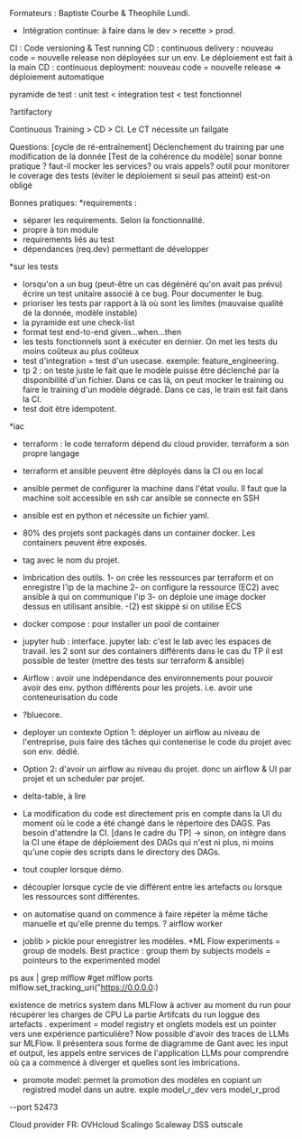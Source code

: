 Formateurs : Baptiste Courbe & Theophile
Lundi.
- Intégration continue: à faire dans le
dev > recette > prod.

CI : Code versioning & Test running
CD : continuous delivery : nouveau code = nouvelle release non déployées sur un env. Le déploiement est fait à la main
CD : continuous deployment: nouveau code = nouvelle release => déploiement automatique

pyramide de test : unit test < integration test < test fonctionnel

?artifactory

Continuous Training > CD > CI. Le CT nécessite un failgate

Questions: 
[cycle de ré-entraînement] Déclenchement du training par une modification de la donnée
[Test de la cohérence du modèle]
sonar
bonne pratique ? faut-il mocker les services? ou vrais appels? outil pour monitorer le coverage des tests (éviter le déploiement si seuil pas atteint)
est-on obligé 

Bonnes pratiques:
*requirements :
- séparer les requirements. Selon la fonctionnalité.
- propre à ton module
- requirements liés au test
- dépendances (req.dev) permettant de développer

*sur les tests
- lorsqu'on a un bug (peut-être un cas dégénéré qu'on avait pas prévu) écrire un test unitaire associé à ce bug. Pour documenter le bug.
- prioriser les tests par rapport à là où sont les limites (mauvaise qualité de la donnée, modèle instable)
- la pyramide est une check-list
- format test end-to-end given...when...then
- les tests fonctionnels sont à exécuter en dernier. On met les tests du moins coûteux au plus coûteux
- test d'integration = test d'un usecase. exemple: feature_engineering.
- tp 2 : on teste juste le fait que le modèle puisse être déclenché par la disponibilité d'un fichier. Dans ce cas là, on peut mocker le training ou faire le training d'un modèle dégradé.
Dans ce cas, le train est fait dans la CI.
- test doit être idempotent.

*iac
- terraform : le code terraform dépend du cloud provider. terraform a son propre langage
- terraform et ansible peuvent être déployés dans la CI ou en local
- ansible permet de configurer la machine dans l'état voulu. Il faut que la machine soit accessible en ssh car ansible se connecte en SSH
- ansible est en python et nécessite un fichier yaml.
- 80% des projets sont packagés dans un container docker. Les containers peuvent être exposés.
- tag avec le nom du projet.
- Imbrication des outils.
    1- on crée les ressources par terraform et on enregistre l'ip de la machine
    2- on configure la ressource (EC2) avec ansible à qui on communique l'ip
    3- on déploie une image docker dessus en utilisant ansible.
    -(2) est skippé si on utilise ECS
- docker compose : pour installer un pool de container
- jupyter hub : interface. jupyter lab: c'est le lab avec les espaces de travail.
les 2 sont sur des containers différents dans le cas du TP
il est possible de tester (mettre des tests sur terraform & ansible)
- Airflow : avoir une indépendance des environnements pour pouvoir avoir des env. python différents pour les projets. i.e. avoir une conteneurisation du code
- ?bluecore.
- deployer un contexte 
Option 1: déployer un airflow au niveau de l'entreprise, puis faire des tâches qui contenerise le code du projet avec son env. dédié.
- Option 2: d'avoir un airflow au niveau du projet. donc un airflow & UI par projet et un scheduler par projet.
- delta-table, à lire

- La modification du code est directement pris en compte dans la UI du moment où le code a été changé dans le répertoire des DAGS. Pas besoin d'attendre la CI. [dans le cadre du TP]
-> sinon, on intègre dans la CI une étape de déploiement des DAGs qui n'est ni plus, ni moins qu'une copie des scripts dans le directory des DAGs.

- tout coupler lorsque démo.
- découpler lorsque cycle de vie différent entre les artefacts ou lorsque les ressources sont différentes.
- on automatise quand on commence à faire répéter la même tâche manuelle et qu'elle prenne du temps.
? airflow worker
- joblib > pickle pour enregistrer les modèles.
*ML Flow
experiments = group de models. Best practice : group them by subjects
models = pointeurs to the experimented model

ps aux | grep mlflow #get mlflow ports
mlflow.set_tracking_uri("https://0.0.0.0:)

existence de metrics system dans MLFlow à activer au moment du run pour récupérer les charges de CPU
La partie Artifcats du run loggue des artefacts .
experiment = model registry et onglets models est un pointer vers une expérience particulière?
Now possible d'avoir des traces de LLMs sur MLFlow. Il présentera sous forme de diagramme de Gant avec les input et output, les appels entre services de l'application LLMs pour comprendre où ça a commencé à diverger et quelles sont les imbrications.

- promote model: permet la promotion des modèles en copiant un registred model dans un autre. exple model_r_dev vers model_r_prod

--port 52473

Cloud provider FR:
OVHcloud
Scalingo
Scaleway
DSS outscale